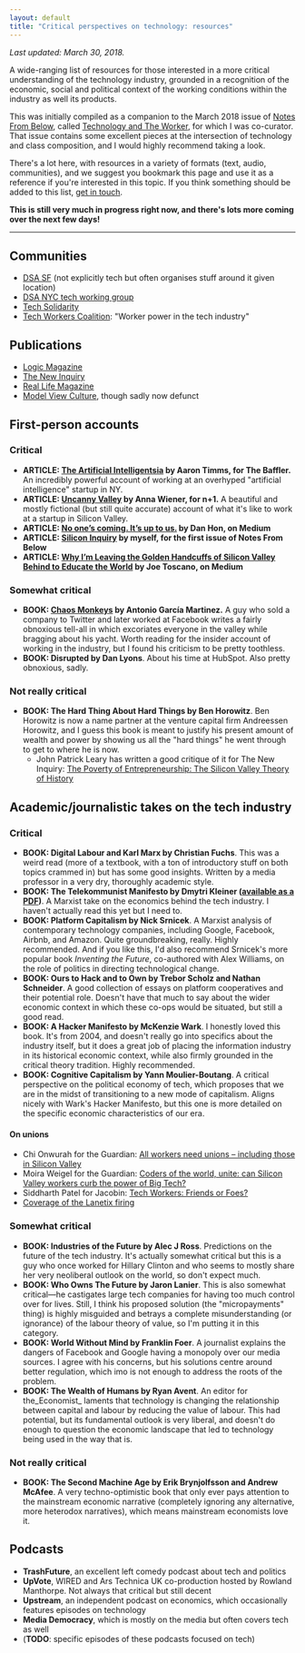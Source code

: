 ```yaml
---
layout: default
title: "Critical perspectives on technology: resources"
---
```


*Last updated: March 30, 2018.*

A wide-ranging list of resources for those interested in a more critical understanding of the technology industry, grounded in a recognition of the economic, social and political context of the working conditions within the industry as well its products.

This was initially compiled as a companion to the March 2018 issue of [Notes From Below](https://notesfrombelow.org), called [Technology and The Worker](/issue/tech), for which I was co-curator. That issue contains some excellent pieces at the intersection of technology and class composition, and I would highly recommend taking a look.

There's a lot here, with resources in a variety of formats (text, audio, communities), and we suggest you bookmark this page and use it as a reference if you're interested in this topic. If you think something should be added to this list, [get in touch](/about).

**This is still very much in progress right now, and there's lots more coming over the next few days!**

***

## Communities

* [DSA SF](https://twitter.com/dsa_sf) (not explicitly tech but often organises stuff around it given location)
* [DSA NYC tech working group](https://twitter.com/NYCDSATechWG)
* [Tech Solidarity](https://techsolidarity.org/)
* [Tech Workers Coalition](https://techworkerscoalition.org/): "Worker power in the tech industry"

## Publications

* [Logic Magazine](http://logicmag.io/)
* [The New Inquiry](https://thenewinquiry.com/)
* [Real Life Magazine](http://reallifemag.com/)
* [Model View Culture](https://modelviewculture.com/), though sadly now defunct

## First-person accounts

### Critical

* **ARTICLE: [The Artificial Intelligentsia](https://thebaffler.com/salvos/the-artificial-intelligentsia-timms) by Aaron Timms, for The Baffler.** An incredibly powerful account of working at an overhyped "artificial intelligence" startup in NY.
* **ARTICLE: [Uncanny Valley](https://nplusonemag.com/issue-25/on-the-fringe/uncanny-valley/) by Anna Wiener, for n+1.** A beautiful and mostly fictional (but still quite accurate) account of what it's like to work at a startup in Silicon Valley.
* **ARTICLE: [No one’s coming. It’s up to us.](https://medium.com/@hondanhon/no-ones-coming-it-s-up-to-us-de8d9442d0d) by Dan Hon, on Medium**
* **ARTICLE: [Silicon Inquiry](http://www.notesfrombelow.org/article/silicon-inquiry) by myself, for the first issue of Notes From Below**
* **ARTICLE: [Why I’m Leaving the Golden Handcuffs of Silicon Valley Behind to Educate the World](https://medium.com/re-write/why-im-leaving-the-golden-handcuffs-of-silicon-valley-behind-to-educate-the-world-d1c8a334d1a3) by Joe Toscano, on Medium**

### Somewhat critical

* **BOOK: [Chaos Monkeys](https://www.goodreads.com/book/show/28259132-chaos-monkeys) by Antonio García Martinez.** A guy who sold a company to Twitter and later worked at Facebook writes a fairly obnoxious tell-all in which excoriates everyone in the valley while bragging about his yacht. Worth reading for the insider account of working in the industry, but I found his criticism to be pretty toothless.
* **BOOK: Disrupted by Dan Lyons**. About his time at HubSpot. Also pretty obnoxious, sadly.

### Not really critical

* **BOOK: The Hard Thing About Hard Things by Ben Horowitz**. Ben Horowitz is now a name partner at the venture capital firm Andreessen Horowitz, and I guess this book is meant to justify his present amount of wealth and power by showing us all the "hard things" he went through to get to where he is now.
  * John Patrick Leary has written a good critique of it for The New Inquiry: [The Poverty of Entrepreneurship: The Silicon Valley Theory of History](https://thenewinquiry.com/the-poverty-of-entrepreneurship-the-silicon-valley-theory-of-history/)

## Academic/journalistic takes on the tech industry

### Critical

* **BOOK: Digital Labour and Karl Marx by Christian Fuchs**. This was a weird read (more of a textbook, with a ton of introductory stuff on both topics crammed in) but has some good insights. Written by a media professor in a very dry, thoroughly academic style.
* **BOOK: The Telekommunist Manifesto by Dmytri Kleiner ([available as a PDF](http://media.telekommunisten.net/manifesto.pdf))**. A Marxist take on the economics behind the tech industry. I haven't actually read this yet but I need to.
* **BOOK: Platform Capitalism by Nick Srnicek**. A Marxist analysis of contemporary technology companies, including Google, Facebook, Airbnb, and Amazon. Quite groundbreaking, really. Highly recommended. And if you like this, I'd also recommend Srnicek's more popular book _Inventing the Future_, co-authored with Alex Williams, on the role of politics in directing technological change.
* **BOOK: Ours to Hack and to Own by Trebor Scholz and Nathan Schneider**. A good collection of essays on platform cooperatives and their potential role. Doesn't have that much to say about the wider economic context in which these co-ops would be situated, but still a good read.
* **BOOK: A Hacker Manifesto by McKenzie Wark**. I honestly loved this book. It's from 2004, and doesn't really go into specifics about the industry itself, but it does a great job of placing the information industry in its historical economic context, while also firmly grounded in the critical theory tradition. Highly recommended.
* **BOOK: Cognitive Capitalism by Yann Moulier-Boutang**. A critical perspective on the political economy of tech, which proposes that we are in the midst of transitioning to a new mode of capitalism. Aligns nicely with Wark's Hacker Manifesto, but this one is more detailed on the specific economic characteristics of our era.

#### On unions

* Chi Onwurah for the Guardian: [All workers need unions – including those in Silicon Valley](https://www.theguardian.com/commentisfree/2018/jan/31/silicon-valley-unions-employee-workers-rights-organise-labour)
* Moira Weigel for the Guardian: [Coders of the world, unite: can Silicon Valley workers curb the power of Big Tech?](https://www.theguardian.com/news/2017/oct/31/coders-of-the-world-unite-can-silicon-valley-workers-curb-the-power-of-big-tech)
* Siddharth Patel for Jacobin: [Tech Workers: Friends or Foes?](https://www.jacobinmag.com/2017/08/silicon-valley-gentrification-tech-sharing-economy)
* [Coverage of the Lanetix firing](https://gist.github.com/bwestergard/a77744dc6f3095fd3fb769dd3d6562ad)

### Somewhat critical

* **BOOK: Industries of the Future by Alec J Ross**. Predictions on the future of the tech industry. It's actually somewhat critical but this is a guy who once worked for Hillary Clinton and who seems to mostly share her very neoliberal outlook on the world, so don't expect much.
* **BOOK: Who Owns The Future by Jaron Lanier**. This is also somewhat critical—he castigates large tech companies for having too much control over for lives. Still, I think his proposed solution (the "micropayments" thing) is highly misguided and betrays a complete misunderstanding (or ignorance) of the labour theory of value, so I'm putting it in this category.
* **BOOK: World Without Mind by Franklin Foer**. A journalist explains the dangers of Facebook and Google having a monopoly over our media sources. I agree with his concerns, but his solutions centre around better regulation, which imo is not enough to address the roots of the problem.
* **BOOK: The Wealth of Humans by Ryan Avent**. An editor for the_Economist_ laments that technology is changing the relationship between capital and labour by reducing the value of labour. This had potential, but its fundamental outlook is very liberal, and doesn't do enough to question the economic landscape that led to technology being used in the way that is.

### Not really critical

* **BOOK: The Second Machine Age by Erik Brynjolfsson and Andrew McAfee**. A very techno-optimistic book that only ever pays attention to the mainstream economic narrative (completely ignoring any alternative, more heterodox narratives), which means mainstream economists love it.

## Podcasts

* **TrashFuture**, an excellent left comedy podcast about tech and politics
* **UpVote**, WIRED and Ars Technica UK co-production hosted by Rowland Manthorpe. Not always that critical but still decent
* **Upstream**, an independent podcast on economics, which occasionally features episodes on technology
* **Media Democracy**, which is mostly on the media but often covers tech as well
* (**TODO**: specific episodes of these podcasts focused on tech)
